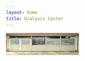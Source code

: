 ```yaml
---
layout: home
title: Dialysis Center
---
```


<img src="graphics/img1.jpeg" style="width:200px;height:60px;">
